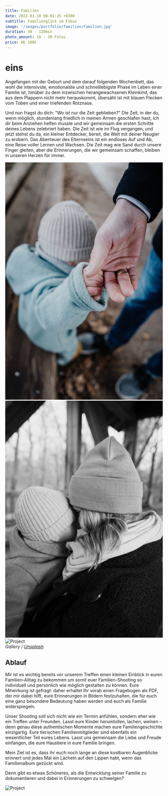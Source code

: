 ```yaml
---
title: Familien
date: 2022-01-10 08:01:35 +0300
subtitle: Familienglück im Fokus
image: '/images/portfolio/familien/familien.jpg'
duration: 30 - 120min
photo_amount: 10 - 30 Fotos
price: Ab 200€
---
```


# eins

Angefangen mit der Geburt und dem darauf folgenden Wochenbett, das wohl die intensivste, emotionalste und schnelllebigste Phase im Leben einer Familie ist, hinüber zu dem inzwischen herangewachsenen Kleinkind, das aus dem Plappern nicht mehr herauskommt, übersäht ist mit blauen Flecken vom Toben und einer triefenden Rotznase. 

Und nun fragst du dich: "Wo ist nur die Zeit geblieben?" Die Zeit, in der du, wenn möglich, stundenlang friedlich in meinen Armen geschlafen hast, ich dir beim Anziehen helfen musste und wir gemeinsam die ersten Schritte deines Lebens zelebriert haben.
Die Zeit ist wie im Flug vergangen, und jetzt stehst du da, ein kleiner Entdecker, bereit, die Welt mit deiner Neugier zu erobern. 
Das Abenteuer des Elternseins ist ein endloses Auf und Ab, eine Reise voller Lernen und Wachsen. Die Zeit mag wie Sand durch unsere Finger gleiten, aber die Erinnerungen, die wir gemeinsam schaffen, bleiben in unseren Herzen für immer. 



<div class="gallery-box">
  <div class="gallery">
    <img src="/images/portfolio/familien/galerie-2.jpg" loading="lazy" alt="Project">
    <img src="/images/portfolio/familien/galerie-1.jpg" loading="lazy" alt="Project">
    <img src="/images/portfolio/familien/galerie-3.jpg" loading="lazy" alt="Project">
  </div>
  <em>Gallery / <a href="https://unsplash.com/" target="_blank">Unsplash</a></em>
</div>

## Ablauf

Mir ist es wichtig bereits vor unserem Treffen einen kleinen Einblick in euren Familien-Alltag zu bekommen um somit euer Familien-Shooting so individuell und persönlich wie möglich gestalten zu können. 
Eure Mitwirkung ist gefragt: daher erhaltet Ihr vorab einen Fragebogen als PDF, der mir dabei hilft, eure Erinnerungen in Bildern festzuhalten, die für euch eine ganz besondere Bedeutung haben werden und euch als Familie widerspiegeln.

Unser Shooting soll sich nicht wie ein Termin anfühlen, sondern eher wie ein Treffen unter Freunden. Lasst eure Kinder herumtollen, lachen, weinen – denn genau diese authentischen Momente machen eure Familiengeschichte einzigartig. 
Eure tierischen Familienmitglieder sind ebenfalls ein wesentlicher Teil eures Lebens. Lasst uns gemeinsam die Liebe und Freude einfangen, die eure Haustiere in eure Familie bringen. 

Mein Ziel ist es, dass ihr euch noch lange an diese kostbaren Augenblicke erinnert und jedes Mal ein Lächeln auf den Lippen habt, wenn das Familienalbum gezückt wird.

Denn gibt es etwas Schöneres, als die Entwicklung seiner Familie zu dokumentieren und dabei in Erinnerungen zu schwelgen? 


<div class="gallery-box">
  <div class="gallery">
    <img src="/images/portfolio/familien/galerie-4.jpg" loading="lazy" alt="Project">

  </div>
</div>

